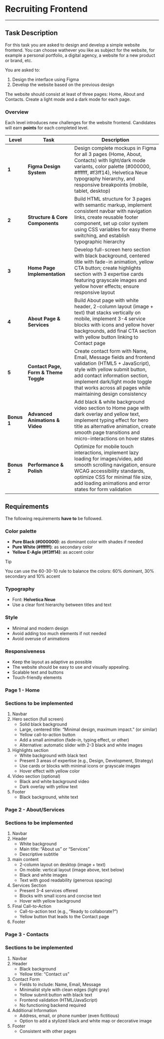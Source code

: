 # Recruiting Frontend
---

## Task Description
For this task you are asked to design and develop a simple website frontend.
You can choose wathever you like as subject for the website, for example a personal portfolio, a digital agency, a website for a new product or brand, etc.

You are asked to:
1. Design the interface using Figma
2. Develop the website based on the previous design

The website should consist at least of three pages: Home, About and Contacts.
Create a light mode and a dark mode for each page.

### **Overview**
Each level introduces new challenges for the website frontend. Candidates will earn **points** for each completed level.

| **Level** | **Task** | **Description** |
|-----------|----------|-----------------|
| **1** | **Figma Design System** | Design complete mockups in Figma for all 3 pages (Home, About, Contacts) with light/dark mode variants, color palette (#000000, #ffffff, #f3ff14), Helvetica Neue typography hierarchy, and responsive breakpoints (mobile, tablet, desktop) |
| **2** | **Structure & Core Components** | Build HTML structure for 3 pages with semantic markup, implement consistent navbar with navigation links, create reusable footer component, set up color system using CSS variables for easy theme switching, and establish typographic hierarchy |
| **3** | **Home Page Implementation** | Develop full-screen hero section with black background, centered title with fade-in animation, yellow CTA button; create highlights section with 3 expertise cards featuring grayscale images and yellow hover effects; ensure responsive layout |
| **4** | **About Page & Services** | Build About page with white header, 2-column layout (image + text) that stacks vertically on mobile, implement 3-4 service blocks with icons and yellow hover backgrounds, add final CTA section with yellow button linking to Contact page |
| **5** | **Contact Page, Form & Theme Toggle** | Create contact form with Name, Email, Message fields and frontend validation (HTML5 + JavaScript), style with yellow submit button, add contact information section, implement dark/light mode toggle that works across all pages while maintaining design consistency |
| **Bonus 1** | **Advanced Animations & Video** | Add black & white background video section to Home page with dark overlay and yellow text, implement typing effect for hero title as alternative animation, create smooth page transitions and micro-interactions on hover states |
| **Bonus 2** | **Performance & Polish** | Optimize for mobile touch interactions, implement lazy loading for images/video, add smooth scrolling navigation, ensure WCAG accessibility standards, optimize CSS for minimal file size, add loading animations and error states for form validation |

## Requirements
The following requirements **have to** be followed.

### Color palette
- **Pure Black (#000000)**: as dominant color with shades if needed
- **Pure White (#ffffff)**: as secondary color
- **Yellow E-Agle (#f3ff14)**: as accent color 

> [!TIP]
> You can use the 60-30-10 rule to balance the colors: 60% dominant, 30% secondary and 10% accent

### Typography
- Font: **Helvetica Neue**
- Use a clear font hierarchy between titles and text

### Style
- Minimal and modern design
- Avoid adding too much elements if not needed
- Avoid overuse of animations

### Responsiveness
- Keep the layout as adaptive as possible
- The website should be easy to use and visually appealing.
- Scalable text and buttons
- Touch-friendly elements 

### Page 1 - Home
### Sections to be implemented
1. Navbar
2. Hero section (full screen)
    - Solid black background
    - Large, centered title: “Minimal design, maximum impact.” (or similar)
    - Yellow call-to-action button
    - Add a small animation (fade-in, typing effect, or other)
    - Alternative: automatic slider with 2-3 black and white images 
3. Highlights section
    - White background with black text
    - Present 3 areas of expertise (e.g., Design, Development, Strategy)
    - Use cards or blocks with minimal icons or grayscale images
    - Hover effect with yellow color 
4. Video section (optional)
    - Black and white background video
    - Dark overlay with yellow text 
5. Footer
    - Black background, white text 

### Page 2 - About/Services
### Sections to be implemented
1. Navbar
2. Header
    - White background
    - Main title: “About us” or “Services”
    - Descriptive subtitle 
3. main content
    - 2-column layout on desktop (image + text)
    - On mobile: vertical layout (image above, text below)
    - Black and white images
    - Text with good readability (generous spacing) 
4.  Services Section 
    - Present 3-4 services offered
    - Blocks with small icons and concise text
    - Hover with yellow background 
5. Final Call-to-Action
    - Call-to-action text (e.g., “Ready to collaborate?”)
    - Yellow button that leads to the Contact page
6. Footer

### Page 3 - Contacts
### Sections to be implemented
1. Navbar
2. Header
    - Black background
    - Yellow title: “Contact us” 
3. Contact Form
    - Fields to include: Name, Email, Message
    - Minimalist style with clean edges (light gray)
    - Yellow submit button with black text
    - Frontend validation (HTML/JavaScript)
    - No functioning backend required 
4. Additional Information
    - Address, email, or phone number (even fictitious)
    - Option to add a stylized black and white map or decorative image
5. Footer
    - Consistent with other pages 
